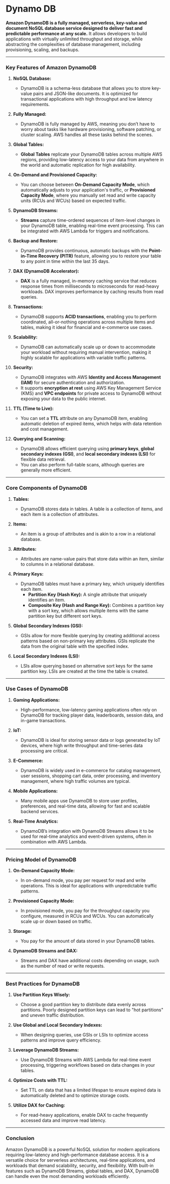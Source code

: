 # Dynamo DB

**Amazon DynamoDB is a fully managed, serverless, key-value and document NoSQL database service designed to deliver fast and predictable performance at any scale.** It allows developers to build applications with virtually unlimited throughput and storage, while abstracting the complexities of database management, including provisioning, scaling, and backups.

---

### **Key Features of Amazon DynamoDB**

1. **NoSQL Database:**
   - DynamoDB is a schema-less database that allows you to store key-value pairs and JSON-like documents. It is optimized for transactional applications with high throughput and low latency requirements.

2. **Fully Managed:**
   - DynamoDB is fully managed by AWS, meaning you don’t have to worry about tasks like hardware provisioning, software patching, or cluster scaling. AWS handles all these tasks behind the scenes.

3. **Global Tables:**
   - **Global Tables** replicate your DynamoDB tables across multiple AWS regions, providing low-latency access to your data from anywhere in the world and automatic replication for high availability.

4. **On-Demand and Provisioned Capacity:**
   - You can choose between **On-Demand Capacity Mode**, which automatically adjusts to your application's traffic, or **Provisioned Capacity Mode**, where you manually set read and write capacity units (RCUs and WCUs) based on expected traffic.

5. **DynamoDB Streams:**
   - **Streams** capture time-ordered sequences of item-level changes in your DynamoDB table, enabling real-time event processing. This can be integrated with AWS Lambda for triggers and notifications.

6. **Backup and Restore:**
   - DynamoDB provides continuous, automatic backups with the **Point-in-Time Recovery (PITR)** feature, allowing you to restore your table to any point in time within the last 35 days.

7. **DAX (DynamoDB Accelerator):**
   - **DAX** is a fully managed, in-memory caching service that reduces response times from milliseconds to microseconds for read-heavy workloads. DAX improves performance by caching results from read queries.

8. **Transactions:**
   - DynamoDB supports **ACID transactions**, enabling you to perform coordinated, all-or-nothing operations across multiple items and tables, making it ideal for financial and e-commerce use cases.

9. **Scalability:**
   - DynamoDB can automatically scale up or down to accommodate your workload without requiring manual intervention, making it highly scalable for applications with variable traffic patterns.

10. **Security:**
    - DynamoDB integrates with AWS **Identity and Access Management (IAM)** for secure authentication and authorization.
    - It supports **encryption at rest** using AWS Key Management Service (KMS) and **VPC endpoints** for private access to DynamoDB without exposing your data to the public internet.

11. **TTL (Time to Live):**
    - You can set a **TTL** attribute on any DynamoDB item, enabling automatic deletion of expired items, which helps with data retention and cost management.

12. **Querying and Scanning:**
    - DynamoDB allows efficient querying using **primary keys**, **global secondary indexes (GSI)**, and **local secondary indexes (LSI)** for flexible data retrieval.
    - You can also perform full-table scans, although queries are generally more efficient.

---

### **Core Components of DynamoDB**

1. **Tables:**
   - DynamoDB stores data in tables. A table is a collection of items, and each item is a collection of attributes.

2. **Items:**
   - An item is a group of attributes and is akin to a row in a relational database.

3. **Attributes:**
   - Attributes are name-value pairs that store data within an item, similar to columns in a relational database.

4. **Primary Keys:**
   - DynamoDB tables must have a primary key, which uniquely identifies each item.
     - **Partition Key (Hash Key):** A single attribute that uniquely identifies an item.
     - **Composite Key (Hash and Range Key):** Combines a partition key with a sort key, which allows multiple items with the same partition key but different sort keys.

5. **Global Secondary Indexes (GSI):**
   - GSIs allow for more flexible querying by creating additional access patterns based on non-primary key attributes. GSIs replicate the data from the original table with the specified index.

6. **Local Secondary Indexes (LSI):**
   - LSIs allow querying based on alternative sort keys for the same partition key. LSIs are created at the time the table is created.

---

### **Use Cases of DynamoDB**

1. **Gaming Applications:**
   - High-performance, low-latency gaming applications often rely on DynamoDB for tracking player data, leaderboards, session data, and in-game transactions.

2. **IoT:**
   - DynamoDB is ideal for storing sensor data or logs generated by IoT devices, where high write throughput and time-series data processing are critical.

3. **E-Commerce:**
   - DynamoDB is widely used in e-commerce for catalog management, user sessions, shopping cart data, order processing, and inventory management, where high traffic volumes are typical.

4. **Mobile Applications:**
   - Many mobile apps use DynamoDB to store user profiles, preferences, and real-time data, allowing for fast and scalable backend services.

5. **Real-Time Analytics:**
   - DynamoDB’s integration with DynamoDB Streams allows it to be used for real-time analytics and event-driven systems, often in combination with AWS Lambda.

---

### **Pricing Model of DynamoDB**

1. **On-Demand Capacity Mode:**
   - In on-demand mode, you pay per request for read and write operations. This is ideal for applications with unpredictable traffic patterns.

2. **Provisioned Capacity Mode:**
   - In provisioned mode, you pay for the throughput capacity you configure, measured in RCUs and WCUs. You can automatically scale up or down based on traffic.
   
3. **Storage:**
   - You pay for the amount of data stored in your DynamoDB tables.

4. **DynamoDB Streams and DAX:**
   - Streams and DAX have additional costs depending on usage, such as the number of read or write requests.

---

### **Best Practices for DynamoDB**

1. **Use Partition Keys Wisely:**
   - Choose a good partition key to distribute data evenly across partitions. Poorly designed partition keys can lead to "hot partitions" and uneven traffic distribution.

2. **Use Global and Local Secondary Indexes:**
   - When designing queries, use GSIs or LSIs to optimize access patterns and improve query efficiency.

3. **Leverage DynamoDB Streams:**
   - Use DynamoDB Streams with AWS Lambda for real-time event processing, triggering workflows based on data changes in your tables.

4. **Optimize Costs with TTL:**
   - Set TTL on data that has a limited lifespan to ensure expired data is automatically deleted and to optimize storage costs.

5. **Utilize DAX for Caching:**
   - For read-heavy applications, enable DAX to cache frequently accessed data and improve read latency.

---

### **Conclusion**

Amazon DynamoDB is a powerful NoSQL solution for modern applications requiring low-latency and high-performance database access. It is a versatile choice for serverless architectures, real-time applications, and workloads that demand scalability, security, and flexibility. With built-in features such as DynamoDB Streams, global tables, and DAX, DynamoDB can handle even the most demanding workloads efficiently.